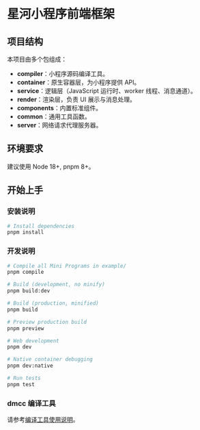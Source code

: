 # 星河小程序前端框架

## 项目结构

本项目由多个包组成：

- **compiler**：小程序源码编译工具。
- **container**：原生容器层，为小程序提供 API。
- **service**：逻辑层（JavaScript 运行时、worker 线程、消息通道）。
- **render**：渲染层，负责 UI 展示与消息处理。
- **components**：内置标准组件。
- **common**：通用工具函数。
- **server**：网络请求代理服务器。

## 环境要求

建议使用 Node 18+, pnpm 8+。

## 开始上手

### 安装说明

```sh
# Install dependencies
pnpm install
```

### 开发说明

```sh
# Compile all Mini Programs in example/
pnpm compile

# Build (development, no minify)
pnpm build:dev

# Build (production, minified)
pnpm build

# Preview production build
pnpm preview

# Web development
pnpm dev

# Native container debugging
pnpm dev:native

# Run tests
pnpm test
```

### dmcc 编译工具

请参考[编译工具使用说明](./packages/compiler/README.md)。

